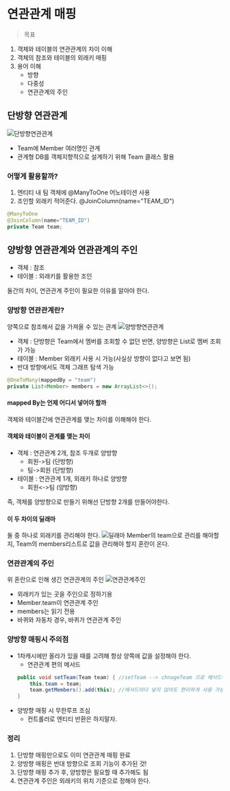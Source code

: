 # 연관관계 매핑
> 목표

1. 객체와 테이블의 연관관계의 차이 이해
2. 객체의 참조와 테이블의 외래키 매핑
3. 용어 이해
    - 방향
    - 다중성
    - 연관관계의 주인

## 단방향 연관관계
![단방향연관관계](https://media.vlpt.us/post-images/conatuseus/0940bdf0-f018-11e9-83db-af073712e5fa/image.png)
* Team에 Member 여러명인 관계
* 관계형 DB를 객체지향적으로 설계하기 위해 Team 클래스 활용

### 어떻게 활용할까?
1. 엔티티 내 팀 객체에 @ManyToOne 어노테이션 사용
2. 조인할 외래키 적어준다. @JoinColumn(name="TEAM_ID") 
````java
@ManyToOne
@JoinColumn(name="TEAM_ID")
private Team team;
````

## 양방향 연관관계와 연관관계의 주인
* 객체 : 참조
* 테이블 : 외래키를 활용한 조인

둘간의 차이, 연관관계 주인이 필요한 이유를 알아야 한다.

### 양방향 연관관계란?
양쪽으로 참조해서 값을 가져올 수 있는 관계
![양방향연관관계](https://lar542.github.io/img/post_img/JPA-2019-08-12-1.png)
* 객체 : 단방향은 Team에서 멤버를 조회할 수 없던 반면, 양방향은 List로 멤버 조회가 가능
* 테이블 : Member 외래키 사용 시 가능(사실상 방향이 없다고 보면 됨)
* 반대 방향에서도 객체 그래프 탐색 가능
````java
@OneToMany(mappedBy = "team")
private List<Member> members = new ArrayList<>();
````

#### mapped By는 언제 어디서 넣어야 할까
객체와 테이블간에 연관관계를 맺는 차이를 이해해야 한다.

#### 객체와 테이블이 관계를 맺는 차이
* 객체 : 연관관계 2개, 참조 두개로 양방향
    - 회원->팀 (단방향)
    - 팀->회원 (단방향)
* 테이블 : 연관관계 1개, 외래키 하나로 양방향
    - 회원<->팀 (양방향)

즉, 객체를 양방향으로 만들기 위해선 단방향 2개를 만들어야한다.

#### 이 두 차이의 딜래마
둘 중 하나로 외래키를 관리해야 한다.
![딜래마](https://media.vlpt.us/post-images/conatuseus/019d12b0-e5a0-11e9-be70-77c02759e378/image.png)
Member의 team으로 관리를 해야할지, Team의 members리스트로 값을 관리해야 할지 혼란이 온다.

### 연관관계의 주인
위 혼란으로 인해 생긴 연관관계의 주인
![연관관계주인](https://media.vlpt.us/post-images/conatuseus/45ee5cf0-e5a3-11e9-8a66-09d286f71b9a/image.png)
* 외래키가 있는 곳을 주인으로 정하기용
* Member.team이 연관관계 주인
* members는 읽기 전용
* 바퀴와 자동차 경우, 바퀴가 연관관계 주인

### 양방향 매핑시 주의점
* 1차캐시에만 올라가 있을 때를 고려해 항상 양쪽에 값을 설정해야 한다.
    - 연관관계 편의 메서드
    ````java
    public void setTeam(Team team) { //setTeam --> chnageTeam 으로 메서드명 변경 시, 더 중요한 코드라는 것 어필 가능
        this.team = team;
        team.getMembers().add(this); //메서드마다 넣지 않아도 편리하게 사용 가능
    }
    ````
* 양방향 매핑 시 무한루프 조심
    - 컨트롤러로 엔티티 반환은 하지말자.

### 정리
1. 단방향 매핑만으로도 이미 연관관계 매핑 완료
2. 양방향 매핑은 반대 방향으로 조회 기능이 추가된 것!
3. 단방향 매핑 추가 후, 양방향은 필요할 때 추가해도 됨
4. 연관관계 주인은 외래키의 위치 기준으로 정해야 한다.

